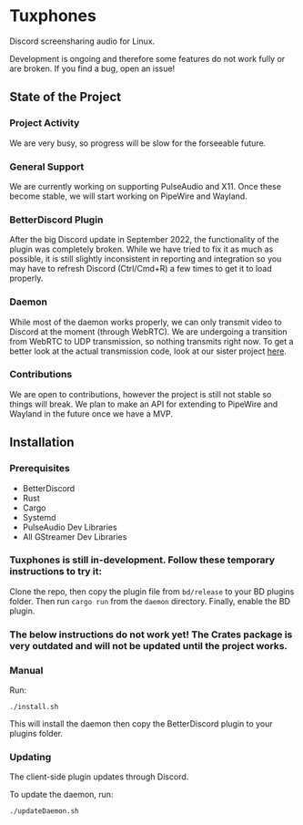 # Tuxphones

Discord screensharing audio for Linux.

Development is ongoing and therefore some features do not work fully or are broken. If you find a bug, open an issue!

## State of the Project
### Project Activity
We are very busy, so progress will be slow for the forseeable future.

### General Support
We are currently working on supporting PulseAudio and X11. Once these become stable, we will start working on PipeWire and Wayland.

### BetterDiscord Plugin
After the big Discord update in September 2022, the functionality of the plugin was completely broken. While we have tried to fix it as much as possible, it is still slightly inconsistent in reporting and integration so you may have to refresh Discord (Ctrl/Cmd+R) a few times to get it to load properly.

### Daemon
While most of the daemon works properly, we can only transmit video to Discord at the moment (through WebRTC). We are undergoing a transition from WebRTC to UDP transmission, so nothing transmits right now. To get a better look at the actual transmission code, look at our sister project [here](https://github.com/ImTheSquid/gst-discordsender).

### Contributions
We are open to contributions, however the project is still not stable so things will break. We plan to make an API for extending to PipeWire and Wayland in the future once we have a MVP.

## Installation
### Prerequisites
- BetterDiscord
- Rust
- Cargo
- Systemd
- PulseAudio Dev Libraries
- All GStreamer Dev Libraries

### Tuxphones is still in-development. Follow these temporary instructions to try it:
Clone the repo, then copy the plugin file from `bd/release` to your BD plugins folder. Then run `cargo run` from the `daemon` directory. Finally, enable the BD plugin.

### The below instructions do not work yet! The Crates package is very outdated and will not be updated until the project works.
### Manual
Run:
```
./install.sh
```
This will install the daemon then copy the BetterDiscord plugin to your plugins folder.

### Updating
The client-side plugin updates through Discord. 

To update the daemon, run:
```
./updateDaemon.sh
```
